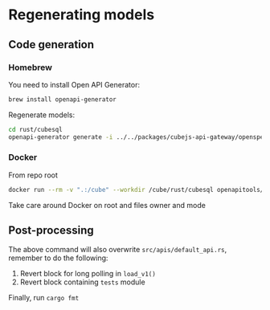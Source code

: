 # Regenerating models

## Code generation

### Homebrew

You need to install Open API Generator:

```sh
brew install openapi-generator
```

Regenerate models:

```bash
cd rust/cubesql
openapi-generator generate -i ../../packages/cubejs-api-gateway/openspec.yml -g rust -o cubeclient
```

### Docker

From repo root

```sh
docker run --rm -v ".:/cube" --workdir /cube/rust/cubesql openapitools/openapi-generator-cli:v6.6.0 generate -i ../../packages/cubejs-api-gateway/openspec.yml -g rust -o cubeclient
```

Take care around Docker on root and files owner and mode

## Post-processing

The above command will also overwrite `src/apis/default_api.rs`, remember to do the following:

1. Revert block for long polling in `load_v1()`
2. Revert block containing `tests` module

Finally, run `cargo fmt`
